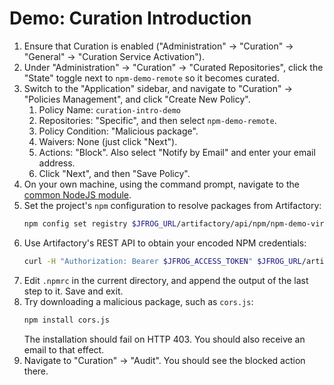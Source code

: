 # Demo: Curation Introduction

1. Ensure that Curation is enabled ("Administration" -> "Curation" -> "General" -> "Curation Service Activation").
2. Under "Administration" -> "Curation" -> "Curated Repositories", click the "State" toggle next to `npm-demo-remote`
   so it becomes curated.
3. Switch to the "Application" sidebar, and navigate to "Curation" -> "Policies Management", and click "Create New Policy".
   1. Policy Name: `curation-intro-demo`
   2. Repositories: "Specific", and then select `npm-demo-remote`.
   3. Policy Condition: "Malicious package".
   4. Waivers: None (just click "Next").
   5. Actions: "Block". Also select "Notify by Email" and enter your email address.
   6. Click "Next", and then "Save Policy".
4. On your own machine, using the command prompt, navigate to the [common NodeJS module](../../common/js).
5. Set the project's `npm` configuration to resolve packages from Artifactory:
   ```bash
   npm config set registry $JFROG_URL/artifactory/api/npm/npm-demo-virtual/ --location project
   ```
6. Use Artifactory's REST API to obtain your encoded NPM credentials:
   ```bash
   curl -H "Authorization: Bearer $JFROG_ACCESS_TOKEN" $JFROG_URL/artifactory/api/npm/auth
   ```
7. Edit `.npmrc` in the current directory, and append the output of the last step to it. Save and exit.
8. Try downloading a malicious package, such as `cors.js`:
   ```bash
   npm install cors.js
   ```
   The installation should fail on HTTP 403. You should also receive an email to that effect.
9. Navigate to "Curation" -> "Audit". You should see the blocked action there.
